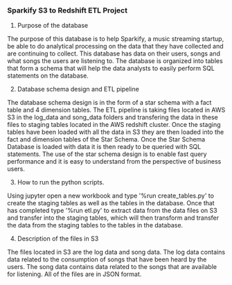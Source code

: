 
### Sparkify S3 to Redshift ETL Project  

1. Purpose of the database  

The purpose of this database is to help Sparkify, a music streaming startup, be able to do analytical processing on the data that they have collected and are continuing to collect. This database has data on their users, songs and what songs the users are listening to. The database is organized into tables that form a schema that will help the data analysts to easily perform SQL statements on the database.  

2. Database schema design and ETL pipeline  

The database schema design is in the form of a star schema with a fact table and 4 dimension tables. The ETL pipeline is taking files located in AWS S3 in the log_data and song_data folders and transfering the data in these files to staging tables located in the AWS redshift cluster. Once the staging tables have been loaded with all the data in S3 they are then loaded into the fact and dimension tables of the Star Schema. Once the Star Schema Database is loaded with data it is then ready to be queried with SQL statements. The use of the star schema design is to enable fast query performance and it is easy to understand from the perspective of business users.  

3. How to run the python scripts.  

Using jupyter open a new workbook and type '%run create_tables.py' to create the staging tables as well as the tables in the database. Once that has completed type '%run etl.py' to extract data from the data files on S3 and transfer into the staging tables, which will then transform and transfer the data from the staging tables to the tables in the database.  

4. Description of the files in S3  

The files located in S3 are the log data and song data. The log data contains data related to the consumption of songs that have been heard by the users. The song data contains data related to the songs that are available for listening. All of the files are in JSON format.  
